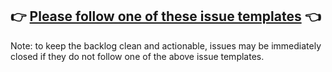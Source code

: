 ## 👉 [Please follow one of these issue templates](https://github.com/Tykok/cedict-chinese-transformation/issues/new/choose) 👈

Note: to keep the backlog clean and actionable, issues may be immediately closed if they do not follow one of the above issue templates.